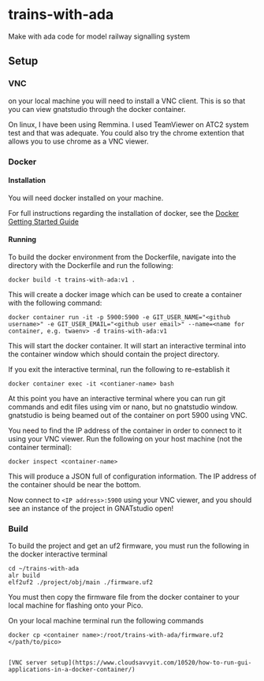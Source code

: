 # trains-with-ada
Make with ada code for model railway signalling system


## Setup

### VNC
on your local machine you will need to install a VNC client. This is so that you can view gnatstudio through the docker container.

On linux, I have been using Remmina. I used TeamViewer on ATC2 system test and that was adequate. You could also try the chrome extention that allows you to use chrome as a VNC viewer.

### Docker

#### Installation
You will need docker installed on your machine.

For full instructions regarding the installation of docker, see the [Docker Getting Started Guide](https://www.docker.com/get-started)

#### Running
To build the docker environment from the Dockerfile, navigate into the directory with the Dockerfile and run the following:
```
docker build -t trains-with-ada:v1 .
```

This will create a docker image which can be used to create a container with the following command:

```
docker container run -it -p 5900:5900 -e GIT_USER_NAME="<github username>" -e GIT_USER_EMAIL="<github user email>" --name=<name for container, e.g. twaenv> -d trains-with-ada:v1
```

This will start the docker container. It will start an interactive terminal into the container window which should contain the project directory.

If you exit the interactive terminal, run the following to re-establish it
```
docker container exec -it <contianer-name> bash
```

At this point you have an interactive terminal where you can run git commands and edit files using vim or nano, but no gnatstudio window. gnatstudio is being beamed out of the container on port 5900 using VNC.

You need to find the IP address of the container in order to connect to it using your VNC viewer. Run the following on your host machine (not the container terminal):
```
docker inspect <container-name>
```

This will produce a JSON full of configuration information. The IP address of the container should be near the bottom.

Now connect to `<IP address>:5900` using your VNC viewer, and you should see an instance of the project in GNATstudio open!


### Build
To build the project and get an uf2 firmware, you must run the following in the docker interactive terminal
```
cd ~/trains-with-ada
alr build
elf2uf2 ./project/obj/main ./firmware.uf2
```

You must then copy the firmware file from the docker container to your local machine for flashing onto your Pico.

On your local machine terminal run the following commands
```
docker cp <container name>:/root/trains-with-ada/firmware.uf2 </path/to/pico>
```
```

[VNC server setup](https://www.cloudsavvyit.com/10520/how-to-run-gui-applications-in-a-docker-container/)

